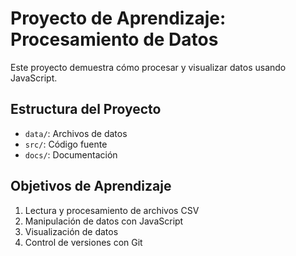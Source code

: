 # Proyecto de Aprendizaje: Procesamiento de Datos

Este proyecto demuestra cómo procesar y visualizar datos usando JavaScript.

## Estructura del Proyecto
- `data/`: Archivos de datos
- `src/`: Código fuente
- `docs/`: Documentación

## Objetivos de Aprendizaje
1. Lectura y procesamiento de archivos CSV
2. Manipulación de datos con JavaScript
3. Visualización de datos
4. Control de versiones con Git